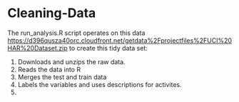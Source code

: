 # Cleaning-Data
The run_analysis.R script operates on this data  https://d396qusza40orc.cloudfront.net/getdata%2Fprojectfiles%2FUCI%20HAR%20Dataset.zip to create this tidy data set: 


1.  Downloads and unzips the raw data.
2.  Reads the data into R
3.  Merges the test and train data
4.  Labels the variables and uses descriptions for activites.
5.  
